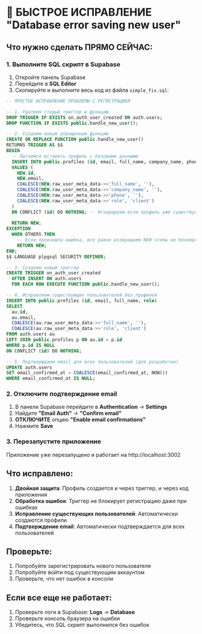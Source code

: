 # 🚀 БЫСТРОЕ ИСПРАВЛЕНИЕ "Database error saving new user"

## Что нужно сделать ПРЯМО СЕЙЧАС:

### 1. Выполните SQL скрипт в Supabase

1. Откройте панель Supabase
2. Перейдите в **SQL Editor**
3. Скопируйте и выполните весь код из файла `simple_fix.sql`:

```sql
-- ПРОСТОЕ ИСПРАВЛЕНИЕ ПРОБЛЕМЫ С РЕГИСТРАЦИЕЙ

-- 1. Удаляем старый триггер и функцию
DROP TRIGGER IF EXISTS on_auth_user_created ON auth.users;
DROP FUNCTION IF EXISTS public.handle_new_user();

-- 2. Создаем новую упрощенную функцию
CREATE OR REPLACE FUNCTION public.handle_new_user()
RETURNS TRIGGER AS $$
BEGIN
  -- Пытаемся вставить профиль с базовыми данными
  INSERT INTO public.profiles (id, email, full_name, company_name, phone, role)
  VALUES (
    NEW.id,
    NEW.email,
    COALESCE(NEW.raw_user_meta_data->>'full_name', ''),
    COALESCE(NEW.raw_user_meta_data->>'company_name', ''),
    COALESCE(NEW.raw_user_meta_data->>'phone', ''),
    COALESCE(NEW.raw_user_meta_data->>'role', 'client')
  )
  ON CONFLICT (id) DO NOTHING; -- Игнорируем если профиль уже существует
  
  RETURN NEW;
EXCEPTION
  WHEN OTHERS THEN
    -- Если произошла ошибка, все равно возвращаем NEW чтобы не блокировать регистрацию
    RETURN NEW;
END;
$$ LANGUAGE plpgsql SECURITY DEFINER;

-- 3. Создаем новый триггер
CREATE TRIGGER on_auth_user_created
  AFTER INSERT ON auth.users
  FOR EACH ROW EXECUTE FUNCTION public.handle_new_user();

-- 4. Исправляем существующих пользователей без профилей
INSERT INTO public.profiles (id, email, full_name, role)
SELECT 
  au.id,
  au.email,
  COALESCE(au.raw_user_meta_data->>'full_name', ''),
  COALESCE(au.raw_user_meta_data->>'role', 'client')
FROM auth.users au
LEFT JOIN public.profiles p ON au.id = p.id
WHERE p.id IS NULL
ON CONFLICT (id) DO NOTHING;

-- 5. Подтверждаем email для всех пользователей (для разработки)
UPDATE auth.users 
SET email_confirmed_at = COALESCE(email_confirmed_at, NOW())
WHERE email_confirmed_at IS NULL;
```

### 2. Отключите подтверждение email

1. В панели Supabase перейдите в **Authentication** → **Settings**
2. Найдите **"Email Auth"** → **"Confirm email"**
3. **ОТКЛЮЧИТЕ** опцию **"Enable email confirmations"**
4. Нажмите **Save**

### 3. Перезапустите приложение

Приложение уже перезапущено и работает на http://localhost:3002

## Что исправлено:

1. **Двойная защита**: Профиль создается и через триггер, и через код приложения
2. **Обработка ошибок**: Триггер не блокирует регистрацию даже при ошибках
3. **Исправление существующих пользователей**: Автоматически создаются профили
4. **Подтверждение email**: Автоматически подтверждается для всех пользователей

## Проверьте:

1. Попробуйте зарегистрировать нового пользователя
2. Попробуйте войти под существующим аккаунтом
3. Проверьте, что нет ошибок в консоли

## Если все еще не работает:

1. Проверьте логи в Supabase: **Logs** → **Database**
2. Проверьте консоль браузера на ошибки
3. Убедитесь, что SQL скрипт выполнился без ошибок 